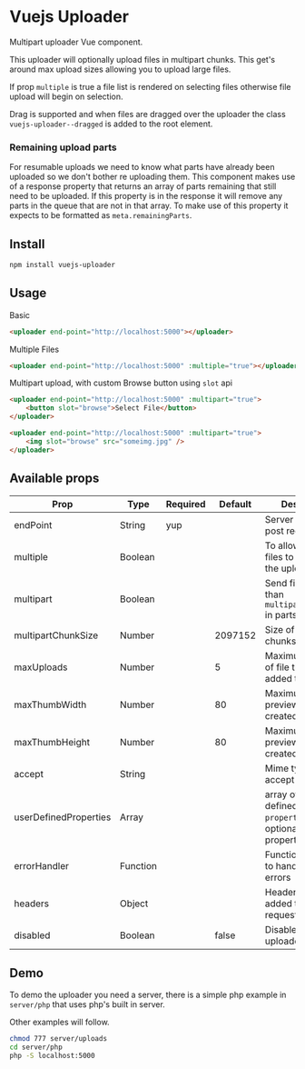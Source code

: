 # Vuejs Uploader

Multipart uploader Vue component.

This uploader will optionally upload files in multipart chunks.
This get's around max upload sizes allowing you to upload large files.

If prop `multiple` is true a file list is rendered on selecting files otherwise file upload will begin on selection.

Drag is supported and when files are dragged over the uploader the class `vuejs-uploader--dragged` is added to the root element.

### Remaining upload parts

For resumable uploads we need to know what parts have already been uploaded so we don't bother re uploading them.
This component makes use of a response property that returns an array of parts remaining that still need to be uploaded.
If this property is in the response it will remove any parts in the queue that are not in that array.
To make use of this property it expects to be formatted as `meta.remainingParts`.

## Install

```bash
npm install vuejs-uploader
```

## Usage

Basic
```html
<uploader end-point="http://localhost:5000"></uploader>
```

Multiple Files
```html
<uploader end-point="http://localhost:5000" :multiple="true"></uploader>
```

Multipart upload, with custom Browse button using `slot` api
```html
<uploader end-point="http://localhost:5000" :multipart="true">
    <button slot="browse">Select File</button>
</uploader>

<uploader end-point="http://localhost:5000" :multipart="true">
    <img slot="browse" src="someimg.jpg" />
</uploader>
```

## Available props

|Prop                 |Type    |Required|Default|Description|
|---------------------|--------|--------|-------|----------|
|endPoint             |String  |yup     |       |Server end point to post requests|
|multiple             |Boolean |        |       |To allow multiple files to be added to the upload queue|
|multipart            |Boolean |        |       |Send files larger than `multipartChunkSize` in parts|
|multipartChunkSize   |Number  |        |2097152|Size of multipart chunks in bytes|
|maxUploads           |Number  |        |5      |Maximum number of file that can be added to the queue|
|maxThumbWidth        |Number  |        |80     |Maximum width of preview image created|
|maxThumbHeight       |Number  |        |80     |Maximum height of preview image created|
|accept               |String  |        |       |Mime types to accept|
|userDefinedProperties|Array   |        |       |array of objects defined with `property` and optional `required` properties|
|errorHandler         |Function|        |       |Function passed in to handle http errors|
|headers              |Object  |        |       |Headers can be added to the http requests|
|disabled             |Boolean |        |false  |Disable the uploader|

## Demo

To demo the uploader you need a server, there is a simple php example
in `server/php` that uses php's built in server.

Other examples will follow.

```bash
chmod 777 server/uploads
cd server/php
php -S localhost:5000
```
